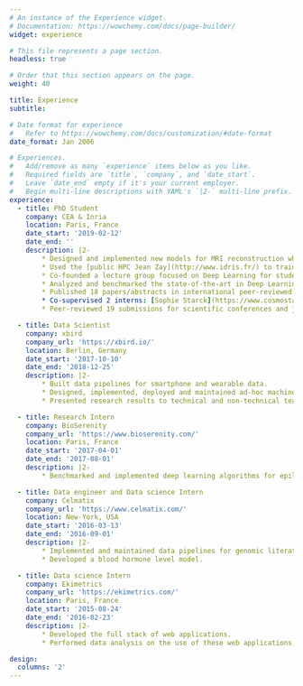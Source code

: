 ```yaml
---
# An instance of the Experience widget.
# Documentation: https://wowchemy.com/docs/page-builder/
widget: experience

# This file represents a page section.
headless: true

# Order that this section appears on the page.
weight: 40

title: Experience
subtitle:

# Date format for experience
#   Refer to https://wowchemy.com/docs/customization/#date-format
date_format: Jan 2006

# Experiences.
#   Add/remove as many `experience` items below as you like.
#   Required fields are `title`, `company`, and `date_start`.
#   Leave `date_end` empty if it's your current employer.
#   Begin multi-line descriptions with YAML's `|2-` multi-line prefix.
experience:
  - title: PhD Student
    company: CEA & Inria
    location: Paris, France
    date_start: '2019-02-12'
    date_end: ''
    description: |2-
        * Designed and implemented new models for MRI reconstruction which allowed to me to secure the [**2nd spot in the fastMRI 2020 reconstruction challenge**](https://fastmri.org/leaderboards/challenge/) organized by Facebook and NYU. This was featured in 2 articles in the specialized press ([CEA mag'](https://www.cea.fr/presse/Pages/actualites-communiques/sante-sciences-du-vivant/innovations-technologiques-IRM.aspx) and [Contact](https://issuu.com/ska_telescope/docs/contact_7_-_ska_magazine__pages_)).
        * Used the [public HPC Jean Zay](http://www.idris.fr/) to train neural networks in a distributed fashion with up to 8 nodes totalling 32 GPUs while working on 1Tb of MRI data. Co-created a [user's collaborative documentation](https://jean-zay-doc.readthedocs.io/en/latest/).
        * Co-founded a lecture group focused on Deep Learning for students at NeuroSpin.
        * Analyzed and benchmarked the state-of-the-art in Deep Learning for MRI reconstruction.
        * Published 18 papers/abstracts in international peer-reviewed conferences/workshops/journals, among which **IEEE TMI** and **ICLR** (spotlight).
        * Co-supervised 2 interns: [Sophie Starck](https://www.cosmostat.org/people/sophie-starck) on the topic of GANs for reconstruction, and [Kevin Michalewicz](https://www.cosmostat.org/people/kevin-michalewicz) on the follow-up of my work on Learnlets.
        * Peer-reviewed 19 submissions for scientific conferences and journals.

  - title: Data Scientist
    company: xbird
    company_url: 'https://xbird.io/'
    location: Berlin, Germany
    date_start: '2017-10-10'
    date_end: '2018-12-25'
    description: |2-
        * Built data pipelines for smartphone and wearable data.
        * Designed, implemented, deployed and maintained ad-hoc machine learning models for human activity detection.
        * Presented research results to technical and non-technical teams.

  - title: Research Intern
    company: BioSerenity
    company_url: 'https://www.bioserenity.com/'
    location: Paris, France
    date_start: '2017-04-01'
    date_end: '2017-08-01'
    description: |2-
        * Benchmarked and implemented deep learning algorithms for epilepsy detection in EEG signals.

  - title: Data engineer and Data science Intern
    company: Celmatix
    company_url: 'https://www.celmatix.com/'
    location: New-York, USA
    date_start: '2016-03-13'
    date_end: '2016-09-01'
    description: |2-
        * Implemented and maintained data pipelines for genomic literature meta-analysis.
        * Developed a blood hormone level model.

  - title: Data science Intern
    company: Ekimetrics
    company_url: 'https://ekimetrics.com/'
    location: Paris, France
    date_start: '2015-08-24'
    date_end: '2016-02-23'
    description: |2-
        * Developed the full stack of web applications.
        * Performed data analysis on the use of these web applications, as well as on social media data.

design:
  columns: '2'
---
```

